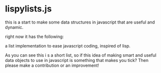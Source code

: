 # lispylists.js

this is a start to make some data structures in javascript that are 
useful and dynamic.

right now it has the following:
 
a list implementation to ease javascript coding, inspired of lisp.

As you can see this i s a short list, so if this idea of making smart and useful
data objects to use in javascript is something that makes you tick? 
Then please make a contribution or an improvement!
  